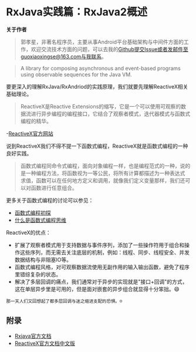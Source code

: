 # RxJava实践篇：RxJava2概述

**关于作者**

>郭孝星，非著名程序员，主要从事Android平台基础架构与中间件方面的工作，欢迎交流技术方面的问题，可以去我的[Github](https://github.com/guoxiaoxing)提交Issue或者发邮件至guoxiaoxingse@163.com与我联系。

>A library for composing asynchronous and event-based programs using observable sequences for the Java VM.

要更深入的理解RxJava/RxAndriod的实践原理，我们就要先理解ReactiveX相关基础理论。

>ReactiveX是Reactive Extensions的缩写，它是一个可以使用可观察的数据流进行异步编程的编程接口，它结合了观察者模式，迭代器模式与函数式编程的精华。

-[ReactiveX官方网站](http://reactivex.io/)

说到ReactiveX我们不得不提一下函数式编程，ReactiveX就是函数式编程的一种良好实践。

>函数式编程同命令式编程，面向对象编程一样，也是编程范式的一种，说的是一种编程方法，将函数视为一等公民，将所有计算都描述为一种表达式
求值，函数可以在任何地方定义和调用，就像我们定义变量那样，我们还可以对函数进行任意组合。

更多关于函数式编程的讨论可以参见：

- [函数式编程初探](http://www.ruanyifeng.com/blog/2012/04/functional_programming.html)
- [什么是函数式编程思维](https://www.zhihu.com/question/28292740)

ReactiveX的优点：

- 扩展了观察者模式用于支持数据与事件序列，添加了一些操作符用于组合和操作这些序列，而无需去关注底层的机制，例如：线程、同步、线程安全、并发数据结构与非阻塞IO等。
- 函数式编程风格，对可观察数据流使用无副作用的输入输出函数，避免了程序里错综复杂的状态。
- 解决了多层回调的痛点，我们通常对于异步的实现就是"接口+回调"的方式，这在单层异步里是可用的，但是面对嵌套的异步组合就显得十分笨拙。😄

```
那一天人们又回想起了都多层回调与迷之缩进支配的恐惧。☹️
```


## 附录

- [Rxjava官方文档](http://reactivex.io/intro.html)
- [ReactiveX官方文档中文版](https://mcxiaoke.gitbooks.io/rxdocs/content/Intro.html)